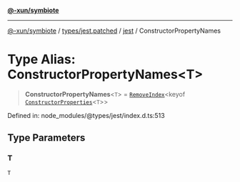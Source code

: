 [**@-xun/symbiote**](../../../../../README.md)

***

[@-xun/symbiote](../../../../../README.md) / [types/jest.patched](../../../README.md) / [jest](../README.md) / ConstructorPropertyNames

# Type Alias: ConstructorPropertyNames\<T\>

> **ConstructorPropertyNames**\<`T`\> = [`RemoveIndex`](RemoveIndex.md)\<keyof [`ConstructorProperties`](ConstructorProperties.md)\<`T`\>\>

Defined in: node\_modules/@types/jest/index.d.ts:513

## Type Parameters

### T

`T`
